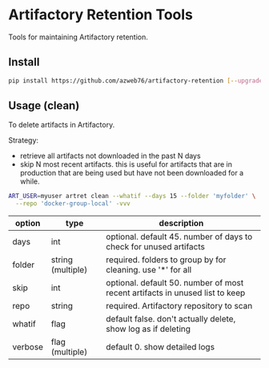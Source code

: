 # Artifactory Retention Tools
Tools for maintaining Artifactory retention.

## Install
```bash
pip install https://github.com/azweb76/artifactory-retention [--upgrade]
```

## Usage (clean)
To delete artifacts in Artifactory.

Strategy:
* retrieve all artifacts not downloaded in the past N days
* skip N most recent artifacts. this is useful for artifacts that are in production that are being used but have not been downloaded for a while.

```bash
ART_USER=myuser artret clean --whatif --days 15 --folder 'myfolder' \
  --repo 'docker-group-local' -vvv
```

|option|type|description|
|---|---|---|
|days|int|optional. default 45. number of days to check for unused artifacts|
|folder|string (multiple)|required. folders to group by for cleaning. use '*' for all|
|skip|int|optional. default 50. number of most recent artifacts in unused list to keep|
|repo|string|required. Artifactory repository to scan|
|whatif|flag|default false. don't actually delete, show log as if deleting|
|verbose|flag (multiple)|default 0. show detailed logs|
